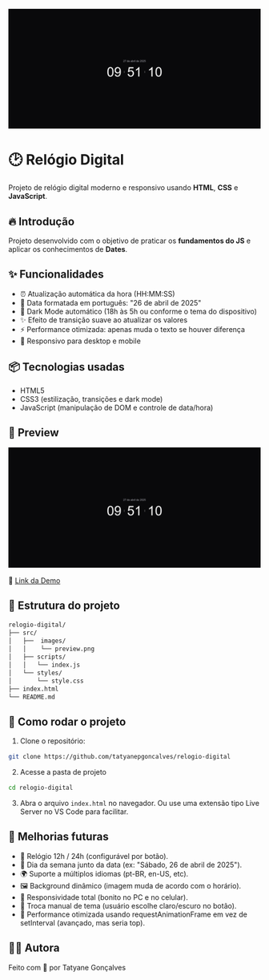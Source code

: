 ![Prévia do Relógio Digital](./src/images/preview.png)
# 🕑 Relógio Digital
Projeto de relógio digital moderno e responsivo usando **HTML**, **CSS** e **JavaScript**. 

## 🔥 Introdução
Projeto desenvolvido com o objetivo de praticar os **fundamentos do JS** e aplicar os conhecimentos de **Dates**.

## ✨ Funcionalidades
- ⏰ Atualização automática da hora (HH:MM:SS)
- 📅 Data formatada em português: "26 de abril de 2025"
- 🌙 Dark Mode automático (18h às 5h ou conforme o tema do dispositivo)
- ✨ Efeito de transição suave ao atualizar os valores
- ⚡ Performance otimizada: apenas muda o texto se houver diferença
- 📱 Responsivo para desktop e mobile


## 📦 Tecnologias usadas
- HTML5
- CSS3 (estilização, transições e dark mode)
- JavaScript (manipulação de DOM e controle de data/hora)

## 📸 Preview
![Preview of digital watch](./src/images/preview.png)

🔗 [Link da Demo](https://relogio-digital-devtatyane.vercel.app/)


## 📂 Estrutura do projeto

```
relogio-digital/
├── src/
│   ├──  images/
│   │    └── preview.png
│   ├── scripts/
│   │   └── index.js
│   └── styles/
│       └── style.css
├── index.html
└── README.md
```

## 🚀 Como rodar o projeto

1. Clone o repositório:
```bash
git clone https://github.com/tatyanepgoncalves/relogio-digital
```

2. Acesse a pasta de projeto
```bash
cd relogio-digital
```

3. Abra o arquivo `index.html` no navegador.
Ou use uma extensão tipo Live Server no VS Code para facilitar.

## 🧠 Melhorias futuras
- 🔮 Relógio 12h / 24h (configurável por botão).
- 📅 Dia da semana junto da data (ex: "Sábado, 26 de abril de 2025").
- 🌍 Suporte a múltiplos idiomas (pt-BR, en-US, etc).
- 🖼️ Background dinâmico (imagem muda de acordo com o horário).
- 📱 Responsividade total (bonito no PC e no celular).
- 🎨 Troca manual de tema (usuário escolhe claro/escuro no botão).
- 🔋 Performance otimizada usando requestAnimationFrame em vez de setInterval (avançado, mas seria top).


## 🙋‍♀️ Autora
Feito com 💜 por Tatyane Gonçalves